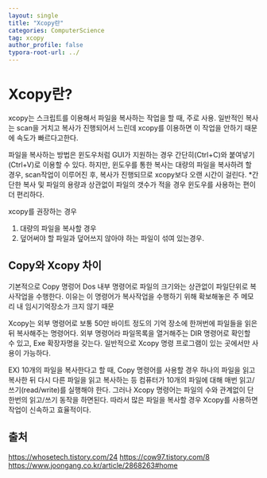 ```yaml
---
layout: single
title: "Xcopy란"
categories: ComputerScience
tag: xcopy
author_profile: false
typora-root-url: ../
---
```


# Xcopy란?

xcopy는 스크립트를 이용해서 파일을 복사하는 작업을 할 때, 주로 사용.
일반적인 복사는 scan을 거치고 복사가 진행되어서 느린데 xcopy를 이용하면 이 작업을 안하기 때문에 속도가 빠르다고한다.

파일을 복사하는 방법은 윈도우처럼 GUI가 지원하는 경우 간단히(Ctrl+C)와 붙여넣기(Ctrl+V)로 이용할 수 있다. 하지만, 윈도우를 통한 복사는 대량의 파일을 복사하려 할 경우, scan작업이 이루어진 후, 복사가 진행되므로 xcopy보다 오랜 시간이 걸린다.
 *간단한 복사 및 파일의 용량과 상관없이 파일의 갯수가 적을 경우 윈도우를 사용하는 편이 더 편리하다.

xcopy를 권장하는 경우

1) 대량의 파일을 복사할 경우
2) 덮어써야 할 파일과 덮어쓰지 않아야 하는 파일이 섞여 있는경우.



## Copy와 Xcopy 차이

기본적으로 Copy 명렁어 Dos 내부 명령어로 파일의 크기와는 상관없이 파일단위로 복사작업을 수행한다. 이유는 이 명령어가 복사작업을 수행하기 위해 확보해놓은 주 메모리 내 임시기억장소가 크지 않기 때문

Xcopy는 외부 명령어로 보통 50만 바이트 정도의 기억 장소에 한꺼번에 파일들을 읽은 뒤 복사해주는 명령어다. 외부 명령어라 파일목록을 열거해주는 DIR 명령어로 확인할 수 있고, Exe 확장자명을 갖는다. 일반적으로 Xcopy 명령 프로그램이 있는 곳에서만 사용이 가능하다.

EX)
10개의 파일을 복사한다고 할 때, Copy 명령어를 사용할 경우 하나의 파일을 읽고 복사한 뒤 다시 다른 파일을 읽고 복사하는 등 컴퓨터가 10개의 파일에 대해 매번 읽고/쓰기(read/write)를 실행해야 한다. 그러나 Xcopy 명령어는 파일의 수와 관계없이 단 한번의 읽고/쓰기 동작을 하면된다. 따라서 많은 파일을 복사할 경우 Xcopy를 사용하면 작업이 신속하고 효율적이다.



## 출처

https://whosetech.tistory.com/24
https://cow97.tistory.com/8
https://www.joongang.co.kr/article/2868263#home

